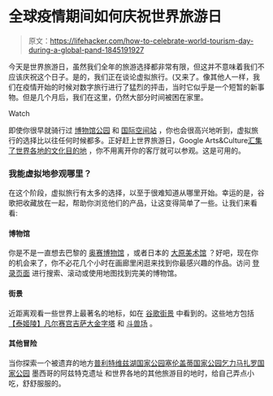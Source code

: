 # 全球疫情期间如何庆祝世界旅游日

> 原文：<https://lifehacker.com/how-to-celebrate-world-tourism-day-during-a-global-pand-1845191927>

今天是世界旅游日，虽然我们全年的旅游选择都非常有限，但这并不意味着我们不应该庆祝这个日子。是的，我们正在谈论虚拟旅行。(又来了。像其他人一样，我们在疫情开始的时候对数字旅行进行了猛烈的抨击，当时它似乎是一个短暂的新事物。但是几个月后，我们在这里，仍然大部分时间被困在家里。

Watch

即使你很早就骑行过 [博物馆](https://lifehacker.com/you-can-virtually-tour-these-500-museums-and-galleries-1842343589)[公园](https://lifehacker.com/how-to-virtually-visit-31-national-parks-using-google-m-1834189792) 和 [国际空间站](https://lifehacker.com/virtually-visit-the-international-space-station-1843943438) ，你也会很高兴地听到，虚拟旅行的选择比以往任何时候都多。正好赶上世界旅游日，Google Arts&Culture[汇集了世界各地的文化目的地](http://g.co/culturaltravel) ，你不用离开你的客厅就可以参观。这是可用的。

### 我能虚拟地参观哪里？

在这个阶段，虚拟旅行有太多的选择，以至于很难知道从哪里开始。幸运的是，谷歌把收藏放在一起，帮助你浏览他们的产品，让这变得简单了一些。让我们来看看:

#### 博物馆

你是不是一直想去巴黎的 [奥赛博物馆](https://artsandculture.google.com/partner/musee-dorsay-paris) ，或者日本的 [大原美术馆](https://artsandculture.google.com/partner/ohara-museum-of-art) ？好吧，现在你的机会来了，你不必花几个小时在画廊里闲逛来找到你最感兴趣的作品。访问 [登录页面](https://artsandculture.google.com/partner) 进行搜索、滚动或使用地图找到完美的博物馆。

#### 街景

近距离观看一些世界上最著名的地标，如在 [谷歌街景](https://artsandculture.google.com/project/street-view) 中看到的。这些地方包括 [【泰姬陵】](https://artsandculture.google.com/streetview/IgGJcPeTu3akmQ?sv_lng=78.04165691338596&sv_lat=27.17461803808575&sv_h=43.98049984560371&sv_p=4.818438255367369&sv_pid=IIxpy1tvfu4AAAGun7polw&sv_z=1)[凡尔赛宫](https://artsandculture.google.com/streetview/palace-of-versailles/cwE5CwK49O0y5Q?sv_lng=2.1204786000000695&sv_lat=48.8051117&sv_h=197&sv_p=0&sv_pid=hNvuL7DMigMQkjP6BRku1A&sv_z=1)[吉萨大金字塔](https://artsandculture.google.com/streetview/9QEh91uq-NJ9BA?sv_lng=31.13178068127968&sv_lat=29.97772012076407&sv_h=194.62671176470008&sv_p=15.645009158027733&sv_pid=Uz4T6k1e4PyjSNJRLt9KdQ&sv_z=0.9999999999999997) 和 [斗兽场](https://artsandculture.google.com/streetview/colosseum-outdoor-rome/KgEJeSGoJrgR3w) 。

#### 其他冒险

当你探索一个被遗弃的地方[普利特维兹湖国家公园](https://artsandculture.google.com/story/9QWh0J9o_xAQ7A)[塞伦盖蒂国家公园](https://artsandculture.google.com/story/serengeti-national-park/8wJCssEUhmZXLQ)[乞力马扎罗国家公园](https://artsandculture.google.com/story/kilimanjaro-national-park/qgLiYqJPo7G5Ig) 墨西哥的阿兹特克遗址 和世界各地的其他旅游目的地时，给自己弄点小吃，舒舒服服的。